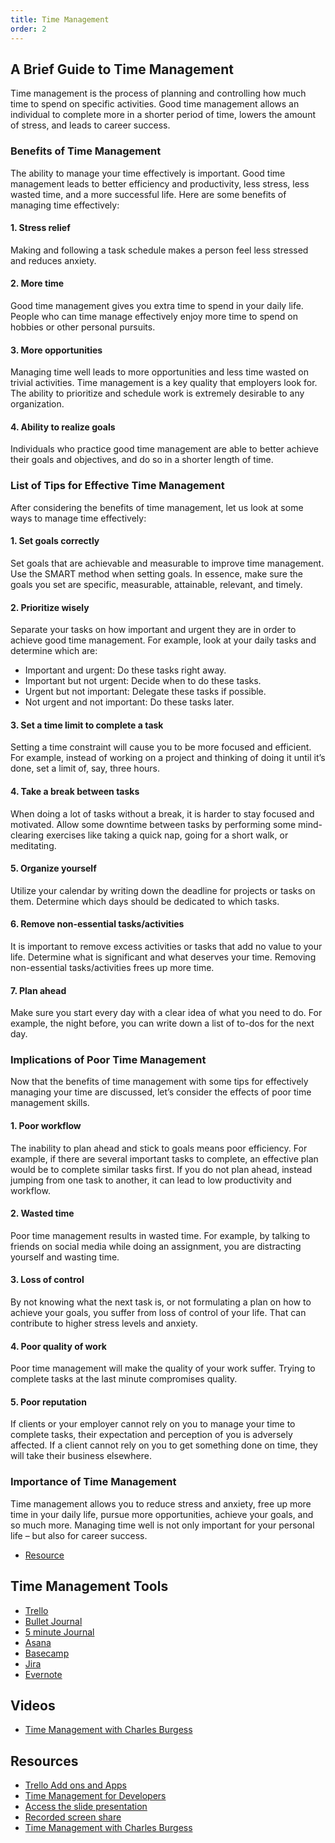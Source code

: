 ```yaml
---
title: Time Management
order: 2
---
```


## A Brief Guide to Time Management

Time management is the process of planning and controlling how much time to
spend on specific activities. Good time management allows an individual to
complete more in a shorter period of time, lowers the amount of stress, and
leads to career success.

### Benefits of Time Management

The ability to manage your time effectively is important. Good time management
leads to better efficiency and productivity, less stress, less wasted time, and
a more successful life. Here are some benefits of managing time effectively:

#### 1. Stress relief

Making and following a task schedule makes a person feel less stressed and
reduces anxiety.

#### 2. More time

Good time management gives you extra time to spend in your daily life. People
who can time manage effectively enjoy more time to spend on hobbies or other
personal pursuits.

#### 3. More opportunities

Managing time well leads to more opportunities and less time wasted on trivial
activities. Time management is a key quality that employers look for. The
ability to prioritize and schedule work is extremely desirable to any
organization.

#### 4. Ability to realize goals

Individuals who practice good time management are able to better achieve their
goals and objectives, and do so in a shorter length of time.

### List of Tips for Effective Time Management

After considering the benefits of time management, let us look at some ways to
manage time effectively:

#### 1. Set goals correctly

Set goals that are achievable and measurable to improve time management. Use the
SMART method when setting goals. In essence, make sure the goals you set are
specific, measurable, attainable, relevant, and timely.

#### 2. Prioritize wisely

Separate your tasks on how important and urgent they are in order to achieve
good time management. For example, look at your daily tasks and determine which
are:

- Important and urgent: Do these tasks right away.
- Important but not urgent: Decide when to do these tasks.
- Urgent but not important: Delegate these tasks if possible.
- Not urgent and not important: Do these tasks later.

#### 3. Set a time limit to complete a task

Setting a time constraint will cause you to be more focused and efficient. For
example, instead of working on a project and thinking of doing it until it’s
done, set a limit of, say, three hours.

#### 4. Take a break between tasks

When doing a lot of tasks without a break, it is harder to stay focused and
motivated. Allow some downtime between tasks by performing some mind-clearing
exercises like taking a quick nap, going for a short walk, or meditating.

#### 5. Organize yourself

Utilize your calendar by writing down the deadline for projects or tasks on
them. Determine which days should be dedicated to which tasks.

#### 6. Remove non-essential tasks/activities

It is important to remove excess activities or tasks that add no value to your
life. Determine what is significant and what deserves your time. Removing
non-essential tasks/activities frees up more time.

#### 7. Plan ahead

Make sure you start every day with a clear idea of what you need to do. For
example, the night before, you can write down a list of to-dos for the next day.

### Implications of Poor Time Management

Now that the benefits of time management with some tips for effectively managing
your time are discussed, let’s consider the effects of poor time management
skills.

#### 1. Poor workflow

The inability to plan ahead and stick to goals means poor efficiency. For
example, if there are several important tasks to complete, an effective plan
would be to complete similar tasks first. If you do not plan ahead, instead
jumping from one task to another, it can lead to low productivity and workflow.

#### 2. Wasted time

Poor time management results in wasted time. For example, by talking to friends
on social media while doing an assignment, you are distracting yourself and
wasting time.

#### 3. Loss of control

By not knowing what the next task is, or not formulating a plan on how to
achieve your goals, you suffer from loss of control of your life. That can
contribute to higher stress levels and anxiety.

#### 4. Poor quality of work

Poor time management will make the quality of your work suffer. Trying to
complete tasks at the last minute compromises quality.

#### 5. Poor reputation

If clients or your employer cannot rely on you to manage your time to complete
tasks, their expectation and perception of you is adversely affected. If a
client cannot rely on you to get something done on time, they will take their
business elsewhere.

### Importance of Time Management

Time management allows you to reduce stress and anxiety, free up more time in
your daily life, pursue more opportunities, achieve your goals, and so much
more. Managing time well is not only important for your personal life – but also
for career success.

- [Resource](https://corporatefinanceinstitute.com/resources/careers/soft-skills/time-management-list-tips/)

## Time Management Tools

- [Trello](https://trello.com/)
- [Bullet Journal](https://bulletjournal.com/)
- [5 minute Journal](https://www.intelligentchange.com/pages/five-minute-journal-app)
- [Asana](https://asana.com/)
- [Basecamp](https://basecamp.com/)
- [Jira](https://www.atlassian.com/software/jira)
- [Evernote](https://evernote.com/)

## Videos

- [Time Management with Charles Burgess](https://youtu.be/zxcwyWl_TZ8)

## Resources

- [Trello Add ons and Apps](https://blog.trello.com/big-list-of-trello-chrome-extensions)
- [Time Management for Developers](https://expertise.jetruby.com/time-management-for-developers-control-your-life-9151d7c24967)
- [Access the slide presentation](./assets/trello.pdf)
- [Recorded screen share](https://youtu.be/tiHP3riVm40)
- [Time Management with Charles Burgess](https://youtu.be/zxcwyWl_TZ8)
